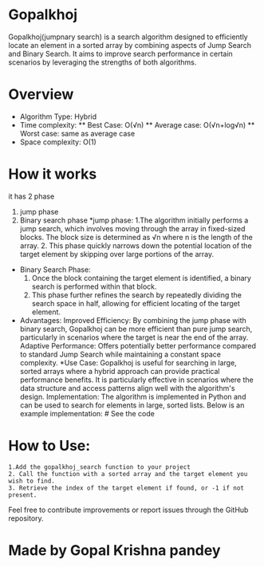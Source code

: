 # Gopalkhoj
Gopalkhoj(jumpnary search) is a search algorithm designed to efficiently locate an element in a sorted array by combining aspects of Jump Search and Binary Search. It aims to improve search performance in certain scenarios by leveraging the strengths of both algorithms.
# Overview
* Algorithm Type: Hybrid
* Time complexity:
** Best Case: O(√n)
** Average case: O(√n+log√n)
** Worst case: same as average case
* Space complexity: O(1)
# How it works
it has 2 phase
1. jump phase
2. Binary search phase
*jump phase:
	1.The algorithm initially performs a jump search, which involves moving through the array in fixed-sized blocks. The block size is determined as √n
	where 
	n is the length of the array.
	2. This phase quickly narrows down the potential location of the target element by skipping over large portions of the array.
* Binary Search Phase:
	1. Once the block containing the target element is identified, a binary search is performed within that block.
	2. This phase further refines the search by repeatedly dividing the search space in half, allowing for efficient locating of the target element.
* Advantages:
	Improved Efficiency:
		By combining the jump phase with binary search, Gopalkhoj can be more efficient than pure jump search, particularly in scenarios where the target is near the end of the array.
	Adaptive Performance:
		Offers potentially better performance compared to standard Jump Search while maintaining a constant space complexity.
*Use Case:
	Gopalkhoj is useful for searching in large, sorted arrays where a hybrid approach can provide practical performance benefits. It is particularly effective in scenarios where the data structure and access patterns align well with the algorithm's design.
Implementation:
	The algorithm is implemented in Python and can be used to search for elements in large, sorted lists. Below is an example implementation:
		# See the code
# How to Use:
	1.Add the gopalkhoj_search function to your project
	2. Call the function with a sorted array and the target element you wish to find.
	3. Retrieve the index of the target element if found, or -1 if not present.
Feel free to contribute improvements or report issues through the GitHub repository.

# Made by Gopal Krishna pandey
